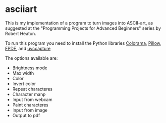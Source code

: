 # asciiart

This is my implementation of a program to turn images into ASCII-art, as suggested at the "Programming Projects for Advanced Beginners" series by Robert Heaton.

To run this program you need to install the Python libraries [Colorama](https://pypi.org/project/colorama/), [Pillow](https://python-pillow.org/), [FPDF](https://pyfpdf.readthedocs.io/en/latest/index.html), and [uvccapture](https://manpages.debian.org/jessie/uvccapture/uvccapture.1.en.html)

The options available are:
- Brightness mode
- Max width
- Color
- Invert color
- Repeat characteres
- Character manp
- Input from webcam
- Paint characteres
- Input from image
- Output to pdf

